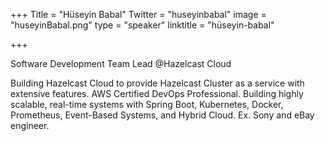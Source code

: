 +++
Title = "Hüseyin Babal"
Twitter = "huseyinbabal"
image = "huseyinBabal.png"
type = "speaker"
linktitle = "hüseyin-babal"

+++

Software Development Team Lead @Hazelcast Cloud

Building Hazelcast Cloud to provide Hazelcast Cluster as a service with extensive features. AWS Certified DevOps Professional. Building highly scalable, real-time systems with Spring Boot, Kubernetes, Docker, Prometheus, Event-Based Systems, and Hybrid Cloud. Ex. Sony and eBay engineer.